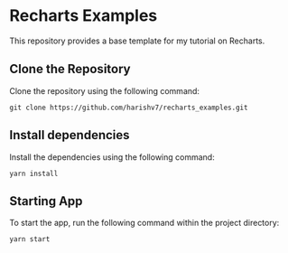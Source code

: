 # Recharts Examples

This repository provides a base template for my tutorial on Recharts.

## Clone the Repository

Clone the repository using the following command:

```
git clone https://github.com/harishv7/recharts_examples.git
```

## Install dependencies

Install the dependencies using the following command:

```
yarn install
```

## Starting App

To start the app, run the following command within the project directory:

```
yarn start
```
